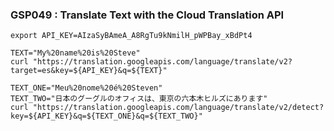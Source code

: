 ### GSP049 :  Translate Text with the Cloud Translation API 

```
export API_KEY=AIzaSyBAmeA_A8RgTu9kNmilH_pWPBay_xBdPt4
```


```
TEXT="My%20name%20is%20Steve"
curl "https://translation.googleapis.com/language/translate/v2?target=es&key=${API_KEY}&q=${TEXT}"

TEXT_ONE="Meu%20nome%20é%20Steven"
TEXT_TWO="日本のグーグルのオフィスは、東京の六本木ヒルズにあります"
curl "https://translation.googleapis.com/language/translate/v2/detect?key=${API_KEY}&q=${TEXT_ONE}&q=${TEXT_TWO}"
```
